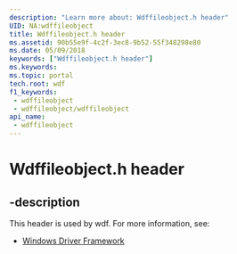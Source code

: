 ```yaml
---
description: "Learn more about: Wdffileobject.h header"
UID: NA:wdffileobject
title: Wdffileobject.h header
ms.assetid: 90b55e9f-4c2f-3ec8-9b52-55f348298e80
ms.date: 05/09/2018
keywords: ["Wdffileobject.h header"]
ms.keywords: 
ms.topic: portal
tech.root: wdf
f1_keywords:
 - wdffileobject
 - wdffileobject/wdffileobject
api_name:
 - wdffileobject
---
```


# Wdffileobject.h header


## -description

This header is used by wdf. For more information, see:

- [Windows Driver Framework](../_wdf/index.md)


